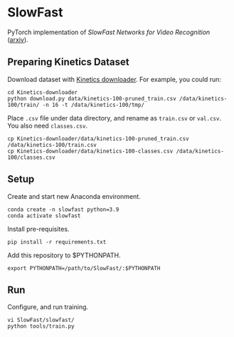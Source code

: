 # SlowFast
PyTorch implementation of *SlowFast Networks for Video Recognition* ([arxiv](https://arxiv.org/abs/1812.03982)).

## Preparing Kinetics Dataset
Download dataset with [Kinetics downloader](https://github.com/jihun-kr/Kinetics-downloader).
For example, you could run:
```
cd Kinetics-downloader
python download.py data/kinetics-100-pruned_train.csv /data/kinetics-100/train/ -n 16 -t /data/kinetics-100/tmp/
```
Place `.csv` file under data directory, and rename as `train.csv` or `val.csv`.
You also need `classes.csv`.
```
cp Kinetics-downloader/data/kinetics-100-pruned_train.csv /data/kinetics-100/train.csv
cp Kinetics-downloader/data/kinetics-100-classes.csv /data/kinetics-100/classes.csv
```


## Setup
Create and start new Anaconda environment. 
```
conda create -n slowfast python=3.9
conda activate slowfast
```

Install pre-requisites.
```
pip install -r requirements.txt
```

Add this repository to $PYTHONPATH.
```
export PYTHONPATH=/path/to/SlowFast/:$PYTHONPATH
```

## Run
Configure, and run training.
```
vi SlowFast/slowfast/
python tools/train.py
```
